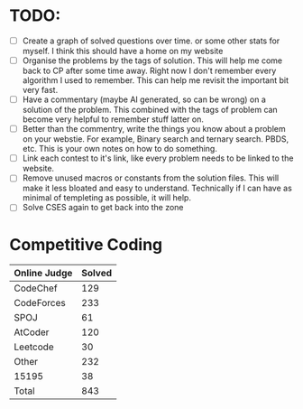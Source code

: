 # TODO:

- [ ] Create a graph of solved questions over time. or some other stats for myself. I think this should have a home on my website
- [ ] Organise the problems by the tags of solution. This will help me come back to CP after some time away. Right now I don't remember every algorithm I used to remember. This can help me revisit the important bit very fast.
- [ ] Have a commentary (maybe AI generated, so can be wrong) on a solution of the problem. This combined with the tags of problem can become very helpful to remember stuff latter on.
- [ ] Better than the commentry, write the things you know about a problem on your webstie. For example, Binary search and ternary search. PBDS, etc. This is your own notes on how to do something.
- [ ] Link each contest to it's link, like every problem needs to be linked to the website.
- [ ] Remove unused macros or constants from the solution files. This will make it less bloated and easy to understand. Technically if I can have as minimal of templeting as possible, it will help.
- [ ] Solve CSES again to get back into the zone

# Competitive Coding
|Online Judge|Solved|
|------ | ------|
|CodeChef | 129 |  
|CodeForces | 233 |  
|SPOJ | 61 |  
|AtCoder | 120 |  
|Leetcode | 30 |  
|Other | 232 |  
|15195 | 38 |  
|Total | 843 |